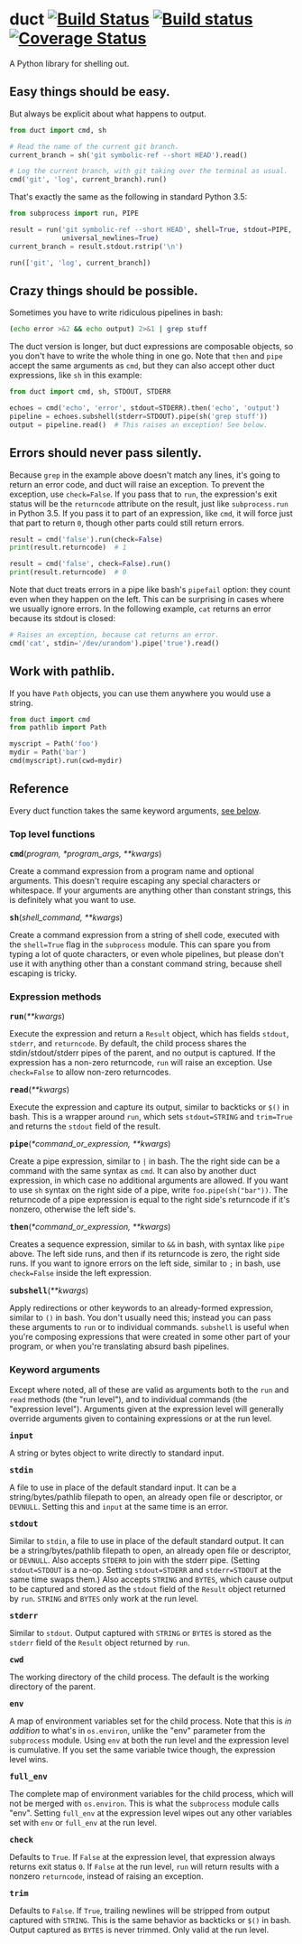 # duct [![Build Status](https://travis-ci.org/oconnor663/duct.svg?branch=master)](https://travis-ci.org/oconnor663/duct) [![Build status](https://ci.appveyor.com/api/projects/status/i7kdylq9klgw993g/branch/master?svg=true)](https://ci.appveyor.com/project/oconnor663/duct/branch/master) [![Coverage Status](https://coveralls.io/repos/oconnor663/duct/badge.svg?branch=master&service=github)](https://coveralls.io/github/oconnor663/duct?branch=master)

A Python library for shelling out.


## Easy things should be easy.

But always be explicit about what happens to output.

```python
from duct import cmd, sh

# Read the name of the current git branch.
current_branch = sh('git symbolic-ref --short HEAD').read()

# Log the current branch, with git taking over the terminal as usual.
cmd('git', 'log', current_branch).run()
```

That's exactly the same as the following in standard Python 3.5:

```python
from subprocess import run, PIPE

result = run('git symbolic-ref --short HEAD', shell=True, stdout=PIPE,
             universal_newlines=True)
current_branch = result.stdout.rstrip('\n')

run(['git', 'log', current_branch])
```


## Crazy things should be possible.

Sometimes you have to write ridiculous pipelines in bash:

```bash
(echo error >&2 && echo output) 2>&1 | grep stuff
```

The duct version is longer, but duct expressions are composable objects,
so you don't have to write the whole thing in one go. Note that `then`
and `pipe` accept the same arguments as `cmd`, but they can also accept
other duct expressions, like `sh` in this example:

```python
from duct import cmd, sh, STDOUT, STDERR

echoes = cmd('echo', 'error', stdout=STDERR).then('echo', 'output')
pipeline = echoes.subshell(stderr=STDOUT).pipe(sh('grep stuff'))
output = pipeline.read()  # This raises an exception! See below.
```


## Errors should never pass silently.

Because `grep` in the example above doesn't match any lines, it's going
to return an error code, and duct will raise an exception. To prevent
the exception, use `check=False`. If you pass that to `run`, the
expression's exit status will be the `returncode` attribute on the
result, just like `subprocess.run` in Python 3.5. If you pass it to part
of an expression, like `cmd`, it will force just that part to return
`0`, though other parts could still return errors.

```python
result = cmd('false').run(check=False)
print(result.returncode)  # 1

result = cmd('false', check=False).run()
print(result.returncode)  # 0
```

Note that duct treats errors in a pipe like bash's `pipefail` option:
they count even when they happen on the left. This can be surprising in
cases where we usually ignore errors. In the following example, `cat`
returns an error because its stdout is closed:

```python
# Raises an exception, because cat returns an error.
cmd('cat', stdin='/dev/urandom').pipe('true').read()
```


## Work with pathlib.
If you have `Path` objects, you can use them anywhere you would use a
string.

```python
from duct import cmd
from pathlib import Path

myscript = Path('foo')
mydir = Path('bar')
cmd(myscript).run(cwd=mydir)
```


## Reference

Every duct function takes the same keyword arguments, [see
below](#keyword-arguments).

### Top level functions

<strong><tt>cmd</tt></strong>(<em>program, \*program_args, \*\*kwargs</em>)

Create a command expression from a program name and optional arguments.
This doesn't require escaping any special characters or whitespace. If
your arguments are anything other than constant strings, this is
definitely what you want to use.

<strong><tt>sh</tt></strong>(<em>shell_command, \*\*kwargs</em>)

Create a command expression from a string of shell code, executed with
the `shell=True` flag in the `subprocess` module. This can spare you
from typing a lot of quote characters, or even whole pipelines, but
please don't use it with anything other than a constant command string,
because shell escaping is tricky.

### Expression methods

<strong><tt>run</tt></strong>(<em>\*\*kwargs</em>)

Execute the expression and return a `Result` object, which has fields
`stdout`, `stderr`, and `returncode`. By default, the child process
shares the stdin/stdout/stderr pipes of the parent, and no output is
captured. If the expression has a non-zero returncode, `run` will raise
an exception. Use `check=False` to allow non-zero returncodes.

<strong><tt>read</tt></strong>(<em>\*\*kwargs</em>)

Execute the expression and capture its output, similar to backticks or
`$()` in bash. This is a wrapper around `run`, which sets
`stdout=STRING` and `trim=True` and returns the `stdout` field of the
result.

<strong><tt>pipe</tt></strong>(<em>\*command_or_expression, \*\*kwargs</em>)

Create a pipe expression, similar to `|` in bash. The the right side can
be a command with the same syntax as `cmd`. It can also by another duct
expression, in which case no additional arguments are allowed. If you
want to use `sh` syntax on the right side of a pipe, write
`foo.pipe(sh("bar"))`. The returncode of a pipe expression is equal to
the right side's returncode if it's nonzero, otherwise the left side's.

<strong><tt>then</tt></strong>(<em>\*command_or_expression, \*\*kwargs</em>)

Creates a sequence expression, similar to `&&` in bash, with syntax like
`pipe` above. The left side runs, and then if its returncode is zero,
the right side runs. If you want to ignore errors on the left side,
similar to `;` in bash, use `check=False` inside the left expression.

<strong><tt>subshell</tt></strong>(<em>\*\*kwargs</em>)

Apply redirections or other keywords to an already-formed expression,
similar to `()` in bash. You don't usually need this; instead you can
pass these arguments to `run` or to individual commands. `subshell` is
useful when you're composing expressions that were created in some other
part of your program, or when you're translating absurd bash pipelines.

### Keyword arguments

Except where noted, all of these are valid as arguments both to the
`run` and `read` methods (the "run level"), and to individual commands
(the "expression level"). Arguments given at the expression level will
generally override arguments given to containing expressions or at the
run level.

<strong><tt>input</tt></strong>

A string or bytes object to write directly to standard input.

<strong><tt>stdin</tt></strong>

A file to use in place of the default standard input. It can be a
string/bytes/pathlib filepath to open, an already open file or
descriptor, or `DEVNULL`. Setting this and `input` at the same time is
an error.

<strong><tt>stdout</tt></strong>

Similar to `stdin`, a file to use in place of the default standard
output. It can be a string/bytes/pathlib filepath to open, an already
open file or descriptor, or `DEVNULL`. Also accepts `STDERR` to join
with the stderr pipe. (Setting `stdout=STDOUT` is a no-op. Setting
`stdout=STDERR` and `stderr=STDOUT` at the same time swaps them.) Also
accepts `STRING` and `BYTES`, which cause output to be captured and
stored as the `stdout` field of the `Result` object returned by `run`.
`STRING` and `BYTES` only work at the run level.

<strong><tt>stderr</tt></strong>

Similar to `stdout`. Output captured with `STRING` or `BYTES` is stored
as the `stderr` field of the `Result` object returned by `run`.

<strong><tt>cwd</tt></strong>

The working directory of the child process. The default is the working
directory of the parent.

<strong><tt>env</tt></strong>

A map of environment variables set for the child process. Note that this
is *in addition* to what's in `os.environ`, unlike the "env" parameter
from the `subprocess` module. Using `env` at both the run level and the
expression level is cumulative. If you set the same variable twice
though, the expression level wins.

<strong><tt>full_env</tt></strong>

The complete map of environment variables for the child process, which
will not be merged with `os.environ`. This is what the `subprocess`
module calls "env". Setting `full_env` at the expression level wipes out
any other variables set with `env` or `full_env` at the run level.

<strong><tt>check</tt></strong>

Defaults to `True`. If `False` at the expression level, that expression
always returns exit status `0`. If `False` at the run level, `run` will
return results with a nonzero `returncode`, instead of raising an
exception.

<strong><tt>trim</tt></strong>

Defaults to `False`. If `True`, trailing newlines will be stripped from
output captured with `STRING`. This is the same behavior as backticks or
`$()` in bash. Output captured as `BYTES` is never trimmed. Only valid
at the run level.
